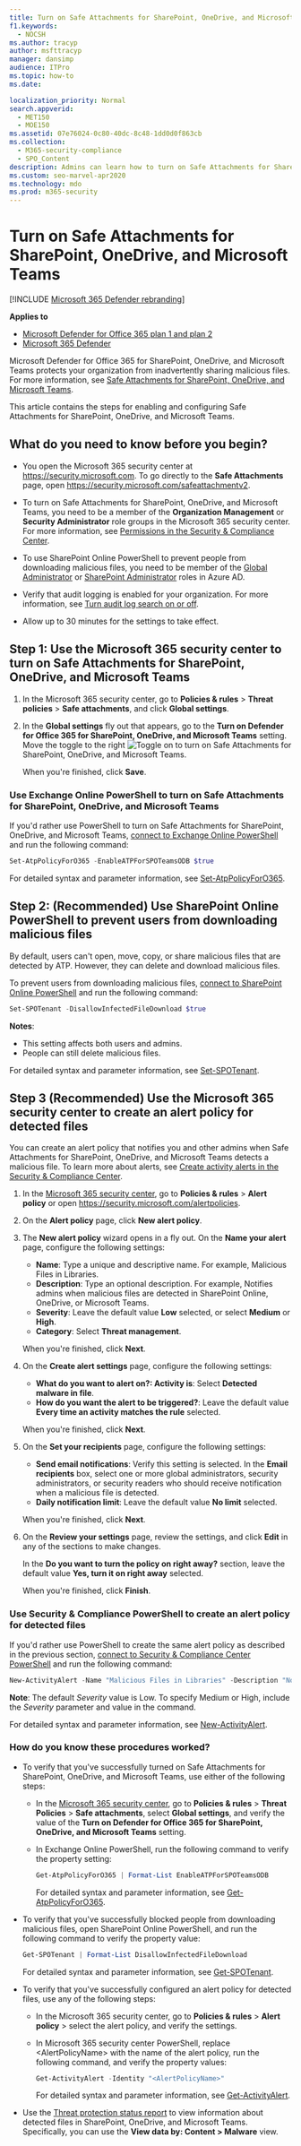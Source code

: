 ```yaml
---
title: Turn on Safe Attachments for SharePoint, OneDrive, and Microsoft Teams
f1.keywords: 
  - NOCSH
ms.author: tracyp
author: msfttracyp
manager: dansimp
audience: ITPro
ms.topic: how-to
ms.date: 

localization_priority: Normal
search.appverid: 
  - MET150
  - MOE150
ms.assetid: 07e76024-0c80-40dc-8c48-1dd0d0f863cb
ms.collection: 
  - M365-security-compliance
  - SPO_Content
description: Admins can learn how to turn on Safe Attachments for SharePoint, OneDrive, and Microsoft Teams, including how to set alerts for detected files.
ms.custom: seo-marvel-apr2020
ms.technology: mdo
ms.prod: m365-security
---
```


# Turn on Safe Attachments for SharePoint, OneDrive, and Microsoft Teams

[!INCLUDE [Microsoft 365 Defender rebranding](../includes/microsoft-defender-for-office.md)]

**Applies to**
- [Microsoft Defender for Office 365 plan 1 and plan 2](defender-for-office-365.md)
- [Microsoft 365 Defender](../defender/microsoft-365-defender.md)

Microsoft Defender for Office 365 for SharePoint, OneDrive, and Microsoft Teams protects your organization from inadvertently sharing malicious files. For more information, see [Safe Attachments for SharePoint, OneDrive, and Microsoft Teams](mdo-for-spo-odb-and-teams.md).

This article contains the steps for enabling and configuring Safe Attachments for SharePoint, OneDrive, and Microsoft Teams.

## What do you need to know before you begin?

- You open the Microsoft 365 security center at <https://security.microsoft.com>. To go directly to the **Safe Attachments** page, open <https://security.microsoft.com/safeattachmentv2>.

- To turn on Safe Attachments for SharePoint, OneDrive, and Microsoft Teams, you need to be a member of the **Organization Management** or **Security Administrator** role groups in the Microsoft 365 security center. For more information, see [Permissions in the Security & Compliance Center](permissions-in-the-security-and-compliance-center.md).

- To use SharePoint Online PowerShell to prevent people from downloading malicious files, you need to be member of the [Global Administrator](/azure/active-directory/users-groups-roles/directory-assign-admin-roles#global-administrator--company-administrator) or [SharePoint Administrator](/azure/active-directory/users-groups-roles/directory-assign-admin-roles#sharepoint-administrator) roles in Azure AD.

- Verify that audit logging is enabled for your organization. For more information, see [Turn audit log search on or off](../../compliance/turn-audit-log-search-on-or-off.md).

- Allow up to 30 minutes for the settings to take effect.

## Step 1: Use the Microsoft 365 security center to turn on Safe Attachments for SharePoint, OneDrive, and Microsoft Teams

1. In the Microsoft 365 security center, go to **Policies & rules** \> **Threat policies** \> **Safe attachments**, and click **Global settings**.

2. In the **Global settings** fly out that appears, go to the **Turn on Defender for Office 365 for SharePoint, OneDrive, and Microsoft Teams** setting. Move the toggle to the right ![Toggle on](../../media/scc-toggle-on.png) to turn on Safe Attachments for SharePoint, OneDrive, and Microsoft Teams.

   When you're finished, click **Save**.

### Use Exchange Online PowerShell to turn on Safe Attachments for SharePoint, OneDrive, and Microsoft Teams

If you'd rather use PowerShell to turn on Safe Attachments for SharePoint, OneDrive, and Microsoft Teams, [connect to Exchange Online PowerShell](/powershell/exchange/connect-to-exchange-online-powershell) and run the following command:

```powershell
Set-AtpPolicyForO365 -EnableATPForSPOTeamsODB $true
```

For detailed syntax and parameter information, see [Set-AtpPolicyForO365](/powershell/module/exchange/set-atppolicyforo365).

## Step 2: (Recommended) Use SharePoint Online PowerShell to prevent users from downloading malicious files

By default, users can't open, move, copy, or share malicious files that are detected by ATP. However, they can delete and download malicious files.

To prevent users from downloading malicious files, [connect to SharePoint Online PowerShell](/powershell/sharepoint/sharepoint-online/connect-sharepoint-online) and run the following command:

```powershell
Set-SPOTenant -DisallowInfectedFileDownload $true
```

**Notes**:

- This setting affects both users and admins.
- People can still delete malicious files.

For detailed syntax and parameter information, see [Set-SPOTenant](/powershell/module/sharepoint-online/Set-SPOTenant).

## Step 3 (Recommended) Use the Microsoft 365 security center to create an alert policy for detected files

You can create an alert policy that notifies you and other admins when Safe Attachments for SharePoint, OneDrive, and Microsoft Teams detects a malicious file. To learn more about alerts, see [Create activity alerts in the Security & Compliance Center](../../compliance/create-activity-alerts.md).

1. In the [Microsoft 365 security center](https://security.microsoft.com), go to **Policies & rules** \> **Alert policy** or open <https://security.microsoft.com/alertpolicies>.

2. On the **Alert policy** page, click **New alert policy**.

3. The **New alert policy** wizard opens in a fly out. On the **Name your alert** page, configure the following settings:

   - **Name**: Type a unique and descriptive name. For example, Malicious Files in Libraries.
   - **Description**: Type an optional description. For example, Notifies admins when malicious files are detected in SharePoint Online, OneDrive, or Microsoft Teams.
   - **Severity**: Leave the default value **Low** selected, or select **Medium** or **High**.
   - **Category**: Select **Threat management**.

   When you're finished, click **Next**.

4. On the **Create alert settings** page, configure the following settings:

   - **What do you want to alert on?: Activity is**: Select **Detected malware in file**.
   - **How do you want the alert to be triggered?**: Leave the default value **Every time an activity matches the rule** selected.

   When you're finished, click **Next**.

5. On the **Set your recipients** page, configure the following settings:

   - **Send email notifications**: Verify this setting is selected. In the **Email recipients** box, select one or more global administrators, security administrators, or security readers who should receive notification when a malicious file is detected.
   - **Daily notification limit**: Leave the default value **No limit** selected.

   When you're finished, click **Next**.

6. On the **Review your settings** page, review the settings, and click **Edit** in any of the sections to make changes.

   In the **Do you want to turn the policy on right away?** section, leave the default value **Yes, turn it on right away** selected.

   When you're finished, click **Finish**.

### Use Security & Compliance PowerShell to create an alert policy for detected files

If you'd rather use PowerShell to create the same alert policy as described in the previous section, [connect to Security & Compliance Center PowerShell](/powershell/exchange/connect-to-scc-powershell) and run the following command:

```powershell
New-ActivityAlert -Name "Malicious Files in Libraries" -Description "Notifies admins when malicious files are detected in SharePoint Online, OneDrive, or Microsoft Teams" -Category ThreatManagement -Operation FileMalwareDetected -NotifyUser "admin1@contoso.com","admin2@contoso.com"
```

**Note**: The default _Severity_ value is Low. To specify Medium or High, include the _Severity_ parameter and value in the command.

For detailed syntax and parameter information, see [New-ActivityAlert](/powershell/module/exchange/new-activityalert).

### How do you know these procedures worked?

- To verify that you've successfully turned on Safe Attachments for SharePoint, OneDrive, and Microsoft Teams, use either of the following steps:

  - In the [Microsoft 365 security center](https://security.microsoft.com), go to **Policies & rules** \> **Threat Policies** \> **Safe attachments**, select **Global settings**, and verify the value of the **Turn on Defender for Office 365 for SharePoint, OneDrive, and Microsoft Teams** setting.

  - In Exchange Online PowerShell, run the following command to verify the property setting:

    ```powershell
    Get-AtpPolicyForO365 | Format-List EnableATPForSPOTeamsODB
    ```

    For detailed syntax and parameter information, see [Get-AtpPolicyForO365](/powershell/module/exchange/get-atppolicyforo365).

- To verify that you've successfully blocked people from downloading malicious files, open SharePoint Online PowerShell, and run the following command to verify the property value:

  ```powershell
  Get-SPOTenant | Format-List DisallowInfectedFileDownload
  ```

  For detailed syntax and parameter information, see [Get-SPOTenant](/powershell/module/sharepoint-online/Set-SPOTenant).

- To verify that you've successfully configured an alert policy for detected files, use any of the following steps:

  - In the Microsoft 365 security center, go to **Policies & rules** \> **Alert policy** \> select the alert policy, and verify the settings.

  - In Microsoft 365 security center PowerShell, replace \<AlertPolicyName\> with the name of the alert policy, run the following command, and verify the property values:

    ```powershell
    Get-ActivityAlert -Identity "<AlertPolicyName>"
    ```

    For detailed syntax and parameter information, see [Get-ActivityAlert](/powershell/module/exchange/get-activityalert).

- Use the [Threat protection status report](view-email-security-reports.md#threat-protection-status-report) to view information about detected files in SharePoint, OneDrive, and Microsoft Teams. Specifically, you can use the **View data by: Content \> Malware** view.